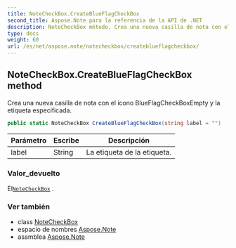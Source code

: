 ```yaml
---
title: NoteCheckBox.CreateBlueFlagCheckBox
second_title: Aspose.Note para la referencia de la API de .NET
description: NoteCheckBox método. Crea una nueva casilla de nota con el ícono BlueFlagCheckBoxEmpty y la etiqueta especificada.
type: docs
weight: 60
url: /es/net/aspose.note/notecheckbox/createblueflagcheckbox/
---
```

## NoteCheckBox.CreateBlueFlagCheckBox method

Crea una nueva casilla de nota con el ícono BlueFlagCheckBoxEmpty y la etiqueta especificada.

```csharp
public static NoteCheckBox CreateBlueFlagCheckBox(string label = "")
```

| Parámetro | Escribe | Descripción |
| --- | --- | --- |
| label | String | La etiqueta de la etiqueta. |

### Valor_devuelto

El[`NoteCheckBox`](../) .

### Ver también

* class [NoteCheckBox](../)
* espacio de nombres [Aspose.Note](../../notecheckbox/)
* asamblea [Aspose.Note](../../../)


